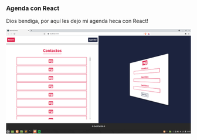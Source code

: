 ### Agenda con React
Dios bendiga, por aquí les dejo mi agenda heca con React!

![Preview de la app](./preview.png)
